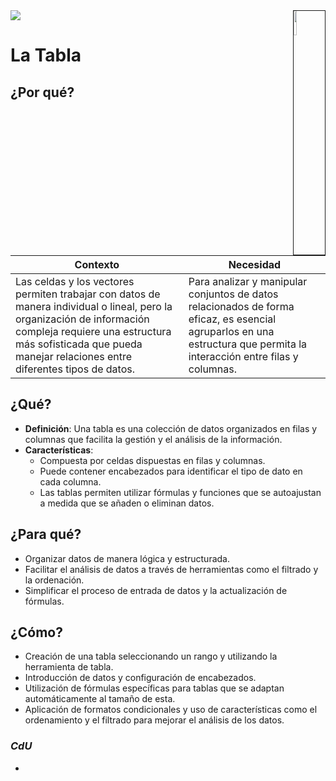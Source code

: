 <img src="../../images/DALL·E-2024-03-11-22.22.25.webp" width="10%" align=right border=1>
<a href="../../README.md"><img src="https://img.shields.io/badge/-Tabla_de_contenidos-000?style=flat&logo=Emlakjet&logoColor=red"></a>

# La Tabla

## ¿Por qué?

|Contexto|Necesidad|
|-|-|
|Las celdas y los vectores permiten trabajar con datos de manera individual o lineal, pero la organización de información compleja requiere una estructura más sofisticada que pueda manejar relaciones entre diferentes tipos de datos.|Para analizar y manipular conjuntos de datos relacionados de forma eficaz, es esencial agruparlos en una estructura que permita la interacción entre filas y columnas.|

## ¿Qué?

- **Definición**: Una tabla es una colección de datos organizados en filas y columnas que facilita la gestión y el análisis de la información.
- **Características**:
  - Compuesta por celdas dispuestas en filas y columnas.
  - Puede contener encabezados para identificar el tipo de dato en cada columna.
  - Las tablas permiten utilizar fórmulas y funciones que se autoajustan a medida que se añaden o eliminan datos.

## ¿Para qué?

- Organizar datos de manera lógica y estructurada.
- Facilitar el análisis de datos a través de herramientas como el filtrado y la ordenación.
- Simplificar el proceso de entrada de datos y la actualización de fórmulas.

## ¿Cómo?

- Creación de una tabla seleccionando un rango y utilizando la herramienta de tabla.
- Introducción de datos y configuración de encabezados.
- Utilización de fórmulas específicas para tablas que se adaptan automáticamente al tamaño de esta.
- Aplicación de formatos condicionales y uso de características como el ordenamiento y el filtrado para mejorar el análisis de los datos.

### *CdU*

- 